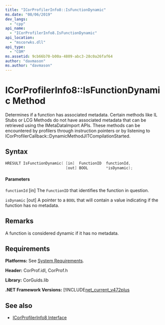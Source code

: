 ```yaml
---
title: "ICorProfilerInfo8::IsFunctionDynamic"
ms.date: "08/06/2019"
dev_langs: 
  - "cpp"
api_name: 
  - "ICorProfilerInfo8.IsFunctionDynamic"
api_location: 
  - "mscorwks.dll"
api_type: 
  - "COM"
ms.assetid: 9cb66b70-b00a-4809-abc3-28c0a26faf64
author: "davmason"
ms.author: "davmason"
---
```

# ICorProfilerInfo8::IsFunctionDynamic Method
  
  Determines if a function has associated metadata. Certain methods like IL Stubs or LCG Methods do not have associated metadata that can be retrieved using the IMetaDataImport APIs. These methods can be encountered by profilers through instruction pointers or by listening to ICorProfilerCallback::DynamicMethodJITCompilationStarted.    
  
## Syntax  
  
```cpp
HRESULT IsFunctionDynamic( [in]  FunctionID  functionId,
                           [out] BOOL        *isDynamic);
```  
  
#### Parameters  
 `functionId`
  [in]  The `FunctionID` that identifies the function in question.

  `isDynamic`
  [out] A pointer to a `BOOL` that will contain a value indicating if the function has no metadata.

## Remarks  
 A function is considered dynamic if it has no metadata.

## Requirements  
 **Platforms:** See [System Requirements](../../../../docs/framework/get-started/system-requirements.md).  
  
 **Header:** CorProf.idl, CorProf.h  
  
 **Library:** CorGuids.lib  
  
 **.NET Framework Versions:** [!INCLUDE[net_current_v472plus](../../../../includes/net-current-v472plus.md)  
  
## See also
- [ICorProfilerInfo8 Interface](../../../../docs/framework/unmanaged-api/profiling/icorprofilerinfo8-interface.md)


